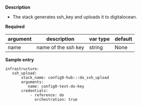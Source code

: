 **Description**

  - The stack generates ssh_key and uploads it to digitalocean.

**Required**

| argument      | description                            | var type | default      |
| ------------- | -------------------------------------- | -------- | ------------ |
| name   | name of the ssh key                 | string   | None         |

**Sample entry**

```
infrastructure:
   ssh_upload:
       stack_name: config0-hub:::do_ssh_upload
       arguments:
          name: config0-test-do-key
       credentials:
           - reference: do
             orchestration: true
```
